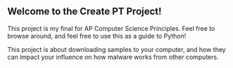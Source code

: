 ## Welcome to the Create PT Project!

This project is my final for AP Computer Science Principles. Feel free to browse around, and feel free to use this as a guide to Python!

This project is about downloading samples to your computer, and how they can impact your influence on how malware works from other computers.
